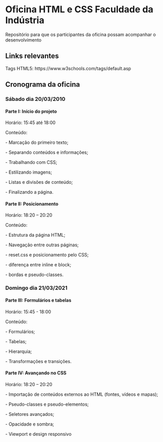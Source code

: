 <h1>Oficina HTML e CSS Faculdade da Indústria</h1>
Repositório para que os participantes da oficina possam acompanhar o desenvolvimento

<h2>Links relevantes</h2>
<p>Tags HTML5: https://www.w3schools.com/tags/default.asp</p>

<h2>Cronograma da oficina</h2>
<h3>Sábado dia 20/03/2010</h3>

<h4>Parte I: Início do projeto</h4>
<p>Horário: 15:45 até 18:00
<p>Conteúdo: </p>
<p>- Marcação do primeiro texto;</p>
<p>- Separando conteúdos e informações;</p>
<p>- Trabalhando com CSS;</p>
<p>- Estilizando imagens;</p>
<p>- Listas e divisões de conteúdo;</p>
<p>- Finalizando a página.</p> 

<h4>Parte II: Posicionamento</h4>
<p>Horário: 18:20 – 20:20</p>
<p>Conteúdo:</p>
<p>- Estrutura da página HTML;</p>
<p>- Navegação entre outras páginas;</p>
<p>- reset.css e posicionamento pelo CSS;</p>
<p>- diferença entre inline e block;</p>
<p>- bordas e pseudo-classes. </p>

<h3>Domingo dia 21/03/2021</h3> 

<h4>Parte III: Formulários e tabelas</h4>
<p>Horário: 15:45 - 18:00</p>
<p>Conteúdo:</p>
<p>- Formulários;</p>
<p>- Tabelas;</p>
<p>- Hierarquia;</p>
<p>- Transformações e transições. </p>

<h4>Parte IV: Avançando no CSS</h4>
<p>Horário: 18:20 – 20:20</p>
<p>- Importação de conteúdos externos ao HTML (fontes, vídeos e mapas);</p>
<p>- Pseudo-classes e pseudo-elementos;</p>
<p>- Seletores avançados;</p>
<p>- Opacidade e sombra;</p>
<p>- Viewport e design responsivo</p>
